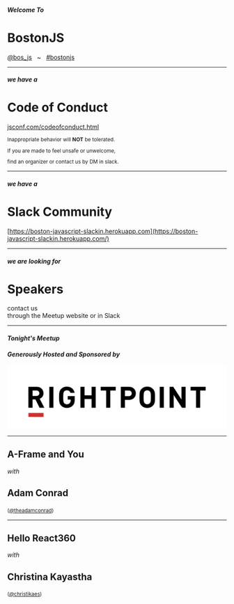 <!-- .slide: class="bigslide" -->

#### _Welcome To_

# BostonJS

[<em>@</em>bos_js](https://twitter.com/bos_js)  &nbsp; ~ &nbsp; [<em>#</em>bostonjs](https://twitter.com/search?q=%23bostonjs&src=typd)

---

#### _we have a_

# Code of Conduct

[jsconf.com/codeofconduct.html](http://jsconf.com/codeofconduct.html)
<small>

Inappropriate behavior will **NOT** be tolerated.

If you are made to feel unsafe or unwelcome,

find an organizer or contact us by DM in slack.

</small>

---

#### _we have a_

# Slack Community

[https://boston-javascript-slackin.herokuapp.com](https://boston-javascript-slackin.herokuapp.com/)

---

#### _we are looking for_

# Speakers

contact us <br/>
through the Meetup website or in Slack

---

#### _Tonight's Meetup_
#### _Generously Hosted and Sponsored by_

![RightPoint](images/Rightpoint_red_black_RGB.png) 

---

## A-Frame and You

_with_

## Adam Conrad

<small>([<em>@</em>theadamconrad](https://twitter.com/theadamconrad))</small>

---

## Hello React360

_with_

## Christina Kayastha

<small>([<em>@</em>christikaes](https://twitter.com/christikaes))</small>
